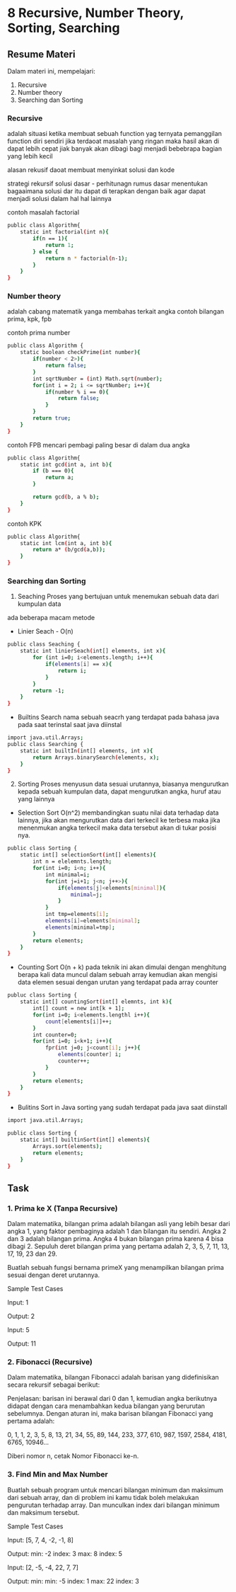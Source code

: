 # 8 Recursive, Number Theory, Sorting, Searching

## Resume Materi
Dalam materi ini, mempelajari:
1. Recursive
2. Number theory
3. Searching dan Sorting

### Recursive
adalah situasi ketika membuat sebuah function yag ternyata pemanggilan function diri sendiri
jika terdaoat masalah yang ringan maka hasil akan di dapat lebih cepat
jiak banyak akan dibagi bagi menjadi bebebrapa bagian yang lebih kecil

alasan 
rekusif daoat membuat menyinkat solusi dan kode

strategi rekursif
solusi dasar - perhitunagn rumus dasar
menentukan bagaaimana solusi dar itu dapat di terapkan dengan baik agar dapat menjadi solusi dalam hal hal lainnya

contoh masalah factorial
```bash
public class Algorithm{
    static int factorial(int n){
        if(n == 1){
            return 1;
        } else {
            return n * factorial(n-1);
        }
    }
}
```

### Number theory
adalah cabang matematik yanga membahas terkait angka
contoh bilangan prima, kpk, fpb

contoh prima number
```bash
public class Algorithm {
    static boolean checkPrime(int number){
        if(number < 2>){
            return false;
        }
        int sqrtNumber = (int) Math.sqrt(number);
        for(int i = 2; i <= sqrtNumber; i++){
            if(number % i == 0){
                return false;
            }
        }
        return true;
    }
}
```

contoh FPB
mencari pembagi paling besar di dalam dua angka
```bash
public class Algorithm{
    static int gcd(int a, int b){
        if (b === 0){
            return a;
        }

        return gcd(b, a % b);
    }
}
```
contoh KPK
```bash
public class Algorithm{
    static int lcm(int a, int b){
        return a* (b/gcd(a,b));
    }
}
```


### Searching dan Sorting
1. Seaching
Proses yang bertujuan untuk menemukan sebuah data dari kumpulan data

ada beberapa macam metode
- Linier Seach - O(n)
```bash
public class Seaching {
    static int linierSeach(int[] elements, int x){
        for (int i=0; i<elements.length; i++){
            if(elements[i] == x){
                return i;
            }
        }
        return -1;
    }
}
```

- Builtins Search
nama sebuah seacrh yang terdapat pada bahasa java pada saat terinstal saat java diinstal
```bash
import java.util.Arrays;
public class Searching {
    static int builtIn(int[] elements, int x){
        return Arrays.binarySearch(elements, x);
    }
}
```

2. Sorting
Proses menyusun data sesuai urutannya, biasanya mengurutkan kepada sebuah kumpulan data, dapat mengurutkan angka, huruf atau yang lainnya

- Selection Sort  O(n^2)
membandingkan suatu nilai data terhadap data lainnya, jika akan mengurutkan data dari terkecil ke terbesa maka jika menenmukan angka terkecil maka data tersebut akan di tukar posisi nya.
```bash
public class Sorting {
    static int[] selectionSort(int[] elements){
        int n = elelemnts.length;
        for(int i=0; i<n; i++){
            int minimal=i;
            for(int j=i+1; j<n; j++>){
                if(elements[j]<elements[minimal]){
                    minimal=j;
                }
            }
            int tmp=elements[i];
            elements[i]=elements[minimal];
            elements[minimal=tmp];
        }
        return elements;
    }
}
```
- Counting Sort  O(n + k)
pada teknik ini akan dimulai dengan menghitung berapa kali data muncul dalam sebuah array kemudian akan mengisi data elemen sesuai dengan urutan yang terdapat pada array counter
```bash
publuc class Sorting {
    static int[] countingSort(int[] elemnts, int k){
        int[] count = new int[k + 1];
        for(int i=0; i<elements.lengthl i++){
            count[elements[i]]++;
        }
        int counter=0;
        for(int i=0; i<k+1; i++){
            fpr(int j=0; j<count[i]; j++){
                elements[counter] i;
                counter++;
            }
        }
        return elements;
    }
}
```
- Bulitins Sort in Java
sorting yang sudah terdapat pada java saat diinstall
```bash
import java.util.Arrays;

public class Sorting {
    static int[] builtinSort(int[] elements){
        Arrays.sort(elements);
        return elements;
    }
}
```

## Task

### 1. Prima ke X (Tanpa Recursive)

Dalam matematika, bilangan prima adalah bilangan asli yang lebih besar dari angka 1, yang faktor pembaginya adalah 1 dan bilangan itu sendiri. Angka 2 dan 3 adalah bilangan prima. Angka 4 bukan bilangan prima karena 4 bisa dibagi 2. Sepuluh deret bilangan prima yang pertama adalah 2, 3, 5, 7, 11, 13, 17, 19, 23 dan 29.

Buatlah sebuah fungsi bernama primeX yang menampilkan bilangan prima sesuai dengan deret urutannya.

Sample Test Cases

Input: 1

Output: 2

Input: 5

Output: 11

### 2. Fibonacci (Recursive)
Dalam matematika, bilangan Fibonacci adalah barisan yang didefinisikan secara rekursif sebagai berikut:

Penjelasan: barisan ini berawal dari 0 dan 1, kemudian angka berikutnya didapat dengan cara menambahkan kedua bilangan yang berurutan sebelumnya. Dengan aturan ini, maka barisan bilangan Fibonacci yang pertama adalah:

0, 1, 1, 2, 3, 5, 8, 13, 21, 34, 55, 89, 144, 233, 377, 610, 987, 1597, 2584, 4181, 6765, 10946...

Diberi nomor n, cetak Nomor Fibonacci ke-n.


### 3. Find Min and Max Number
Buatlah sebuah program untuk mencari bilangan minimum dan maksimum dari sebuah array, dan di problem ini kamu tidak boleh melakukan pengurutan terhadap array. Dan munculkan index dari bilangan minimum dan maksimum tersebut.

Sample Test Cases

Input: [5, 7, 4, -2, -1, 8]

Output: min: -2 index: 3 max: 8 index: 5

Input: [2, -5, -4, 22, 7, 7]

Output: min: min: -5 index: 1 max: 22 index: 3
